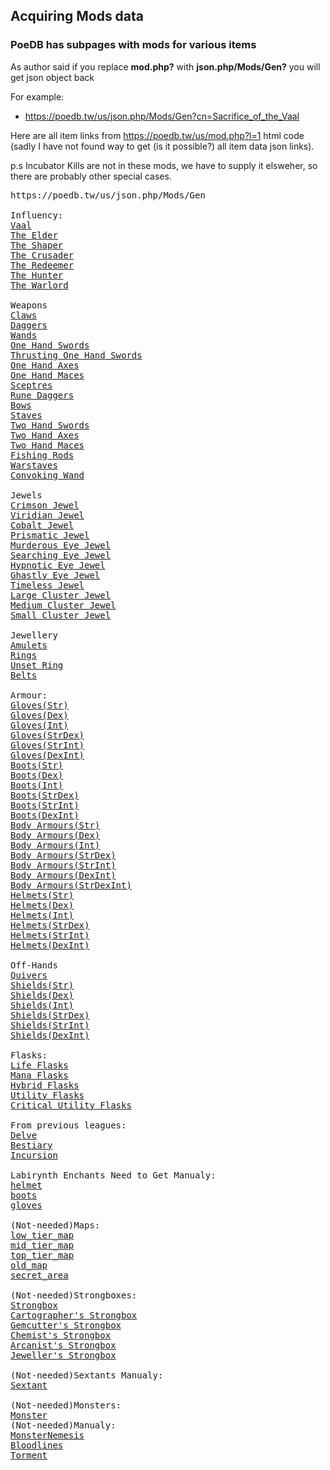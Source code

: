## Acquiring Mods data

### PoeDB has subpages with mods for various items 
As author said if you replace **mod.php?** with **json.php/Mods/Gen?** you will get json object back

For example:
- https://poedb.tw/us/json.php/Mods/Gen?cn=Sacrifice_of_the_Vaal

Here are all item links from https://poedb.tw/us/mod.php?l=1 html code
(sadly I have not found way to get (is it possible?) all item data json links).

p.s Incubator Kills are not in these mods, we have to supply it elsweher, so there are probably other special cases.


<pre>
https://poedb.tw/us/json.php/Mods/Gen

Influency:
<a href="https://poedb.tw/us/json.php/Mods/Gen?cn=Sacrifice_of_the_Vaal">Vaal</a>
<a href="https://poedb.tw/us/json.php/Mods/Gen?cn=Elder">The Elder</a>
<a href="https://poedb.tw/us/json.php/Mods/Gen?cn=Shaper">The Shaper</a>
<a href="https://poedb.tw/us/json.php/Mods/Gen?cn=Crusader">The Crusader</a>
<a href="https://poedb.tw/us/json.php/Mods/Gen?cn=Redeemer">The Redeemer</a>
<a href="https://poedb.tw/us/json.php/Mods/Gen?cn=Hunter">The Hunter</a>
<a href="https://poedb.tw/us/json.php/Mods/Gen?cn=Warlord">The Warlord</a>

Weapons
<a href="https://poedb.tw/us/json.php/Mods/Gen?cn=Claw">Claws</a>
<a href="https://poedb.tw/us/json.php/Mods/Gen?cn=Dagger">Daggers</a>
<a href="https://poedb.tw/us/json.php/Mods/Gen?cn=Wand">Wands</a>
<a href="https://poedb.tw/us/json.php/Mods/Gen?cn=One Hand Sword">One Hand Swords</a>
<a href="https://poedb.tw/us/json.php/Mods/Gen?cn=Thrusting One Hand Sword">Thrusting One Hand Swords</a>
<a href="https://poedb.tw/us/json.php/Mods/Gen?cn=One Hand Axe">One Hand Axes</a>
<a href="https://poedb.tw/us/json.php/Mods/Gen?cn=One Hand Mace">One Hand Maces</a>
<a href="https://poedb.tw/us/json.php/Mods/Gen?cn=Sceptre">Sceptres</a>
<a href="https://poedb.tw/us/json.php/Mods/Gen?cn=Rune Dagger">Rune Daggers</a>
<a href="https://poedb.tw/us/json.php/Mods/Gen?cn=Bow">Bows</a>
<a href="https://poedb.tw/us/json.php/Mods/Gen?cn=Staff">Staves</a>
<a href="https://poedb.tw/us/json.php/Mods/Gen?cn=Two Hand Sword">Two Hand Swords</a>
<a href="https://poedb.tw/us/json.php/Mods/Gen?cn=Two Hand Axe">Two Hand Axes</a>
<a href="https://poedb.tw/us/json.php/Mods/Gen?cn=Two Hand Mace">Two Hand Maces</a>
<a href="https://poedb.tw/us/json.php/Mods/Gen?cn=FishingRod">Fishing Rods</a>
<a href="https://poedb.tw/us/json.php/Mods/Gen?cn=Warstaff">Warstaves</a>
<a href="https://poedb.tw/us/json.php/Mods/Gen?cn=BaseItemTypes&an=Convoking+Wand">Convoking Wand</a>

Jewels
<a href="https://poedb.tw/us/json.php/Mods/Gen?cn=BaseItemTypes&an=Crimson+Jewel">Crimson Jewel</a>
<a href="https://poedb.tw/us/json.php/Mods/Gen?cn=BaseItemTypes&an=Viridian+Jewel">Viridian Jewel</a>
<a href="https://poedb.tw/us/json.php/Mods/Gen?cn=BaseItemTypes&an=Cobalt+Jewel">Cobalt Jewel</a>
<a href="https://poedb.tw/us/json.php/Mods/Gen?cn=BaseItemTypes&an=Prismatic+Jewel">Prismatic Jewel</a>
<a href="https://poedb.tw/us/json.php/Mods/Gen?cn=BaseItemTypes&an=Murderous+Eye+Jewel">Murderous Eye Jewel</a>
<a href="https://poedb.tw/us/json.php/Mods/Gen?cn=BaseItemTypes&an=Searching+Eye+Jewel">Searching Eye Jewel</a>
<a href="https://poedb.tw/us/json.php/Mods/Gen?cn=BaseItemTypes&an=Hypnotic+Eye+Jewel">Hypnotic Eye Jewel</a>
<a href="https://poedb.tw/us/json.php/Mods/Gen?cn=BaseItemTypes&an=Ghastly+Eye+Jewel">Ghastly Eye Jewel</a>
<a href="https://poedb.tw/us/json.php/Mods/Gen?cn=BaseItemTypes&an=Timeless+Jewel">Timeless Jewel</a>
<a href="https://poedb.tw/us/json.php/Mods/Gen?cn=BaseItemTypes&an=Large+Cluster+Jewel">Large Cluster Jewel</a>
<a href="https://poedb.tw/us/json.php/Mods/Gen?cn=BaseItemTypes&an=Medium+Cluster+Jewel">Medium Cluster Jewel</a>
<a href="https://poedb.tw/us/json.php/Mods/Gen?cn=BaseItemTypes&an=Small+Cluster+Jewel">Small Cluster Jewel</a>

Jewellery
<a href="https://poedb.tw/us/json.php/Mods/Gen?cn=Amulet">Amulets</a>
<a href="https://poedb.tw/us/json.php/Mods/Gen?cn=Ring">Rings</a>
<a href="https://poedb.tw/us/json.php/Mods/Gen?cn=Ring&an=unset_ring">Unset Ring</a>
<a href="https://poedb.tw/us/json.php/Mods/Gen?cn=Belt">Belts</a>

Armour:
<a href="https://poedb.tw/us/json.php/Mods/Gen?cn=Gloves&an=str_armour">Gloves(Str)</a>
<a href="https://poedb.tw/us/json.php/Mods/Gen?cn=Gloves&an=dex_armour">Gloves(Dex)</a>
<a href="https://poedb.tw/us/json.php/Mods/Gen?cn=Gloves&an=int_armour">Gloves(Int)</a>
<a href="https://poedb.tw/us/json.php/Mods/Gen?cn=Gloves&an=str_dex_armour">Gloves(StrDex)</a>
<a href="https://poedb.tw/us/json.php/Mods/Gen?cn=Gloves&an=str_int_armour">Gloves(StrInt)</a>
<a href="https://poedb.tw/us/json.php/Mods/Gen?cn=Gloves&an=dex_int_armour">Gloves(DexInt)</a>
<a href="https://poedb.tw/us/json.php/Mods/Gen?cn=Boots&an=str_armour">Boots(Str)</a>
<a href="https://poedb.tw/us/json.php/Mods/Gen?cn=Boots&an=dex_armour">Boots(Dex)</a>
<a href="https://poedb.tw/us/json.php/Mods/Gen?cn=Boots&an=int_armour">Boots(Int)</a>
<a href="https://poedb.tw/us/json.php/Mods/Gen?cn=Boots&an=str_dex_armour">Boots(StrDex)</a>
<a href="https://poedb.tw/us/json.php/Mods/Gen?cn=Boots&an=str_int_armour">Boots(StrInt)</a>
<a href="https://poedb.tw/us/json.php/Mods/Gen?cn=Boots&an=dex_int_armour">Boots(DexInt)</a>
<a href="https://poedb.tw/us/json.php/Mods/Gen?cn=Body+Armour&an=str_armour">Body Armours(Str)</a>
<a href="https://poedb.tw/us/json.php/Mods/Gen?cn=Body+Armour&an=dex_armour">Body Armours(Dex)</a>
<a href="https://poedb.tw/us/json.php/Mods/Gen?cn=Body+Armour&an=int_armour">Body Armours(Int)</a>
<a href="https://poedb.tw/us/json.php/Mods/Gen?cn=Body+Armour&an=str_dex_armour">Body Armours(StrDex)</a>
<a href="https://poedb.tw/us/json.php/Mods/Gen?cn=Body+Armour&an=str_int_armour">Body Armours(StrInt)</a>
<a href="https://poedb.tw/us/json.php/Mods/Gen?cn=Body+Armour&an=dex_int_armour">Body Armours(DexInt)</a>
<a href="https://poedb.tw/us/json.php/Mods/Gen?cn=Body+Armour&an=str_dex_int_armour">Body Armours(StrDexInt)</a>
<a href="https://poedb.tw/us/json.php/Mods/Gen?cn=Helmet&an=str_armour">Helmets(Str)</a>
<a href="https://poedb.tw/us/json.php/Mods/Gen?cn=Helmet&an=dex_armour">Helmets(Dex)</a>
<a href="https://poedb.tw/us/json.php/Mods/Gen?cn=Helmet&an=int_armour">Helmets(Int)</a>
<a href="https://poedb.tw/us/json.php/Mods/Gen?cn=Helmet&an=str_dex_armour">Helmets(StrDex)</a>
<a href="https://poedb.tw/us/json.php/Mods/Gen?cn=Helmet&an=str_int_armour">Helmets(StrInt)</a>
<a href="https://poedb.tw/us/json.php/Mods/Gen?cn=Helmet&an=dex_int_armour">Helmets(DexInt)</a>

Off-Hands
<a href="https://poedb.tw/us/json.php/Mods/Gen?cn=Quiver">Quivers</a>
<a href="https://poedb.tw/us/json.php/Mods/Gen?cn=Shield&an=str_armour,str_shield">Shields(Str)</a>
<a href="https://poedb.tw/us/json.php/Mods/Gen?cn=Shield&an=dex_armour,dex_shield">Shields(Dex)</a>
<a href="https://poedb.tw/us/json.php/Mods/Gen?cn=Shield&an=int_armour,focus">Shields(Int)</a>
<a href="https://poedb.tw/us/json.php/Mods/Gen?cn=Shield&an=str_dex_armour,str_dex_shield">Shields(StrDex)</a>
<a href="https://poedb.tw/us/json.php/Mods/Gen?cn=Shield&an=str_int_armour,str_int_shield">Shields(StrInt)</a>
<a href="https://poedb.tw/us/json.php/Mods/Gen?cn=Shield&an=dex_int_armour,dex_int_shield">Shields(DexInt)</a>

Flasks:
<a href="https://poedb.tw/us/json.php/Mods/Gen?cn=LifeFlask">Life Flasks</a>
<a href="https://poedb.tw/us/json.php/Mods/Gen?cn=ManaFlask">Mana Flasks</a>
<a href="https://poedb.tw/us/json.php/Mods/Gen?cn=HybridFlask">Hybrid Flasks</a>
<a href="https://poedb.tw/us/json.php/Mods/Gen?cn=UtilityFlask">Utility Flasks</a>
<a href="https://poedb.tw/us/json.php/Mods/Gen?cn=UtilityFlaskCritical">Critical Utility Flasks</a>

From previous leagues:
<a href="https://poedb.tw/us/json.php/Mods/Gen?cn=Delve">Delve</a>
<a href="https://poedb.tw/us/json.php/Mods/Gen?cn=Bestiary">Bestiary</a>
<a href="https://poedb.tw/us/json.php/Mods/Gen?cn=Incursion">Incursion</a>

Labirynth Enchants Need to Get Manualy:
<a href="/us/mod.php?type=enchantment&an=helmet">helmet</a>
<a href="/us/mod.php?type=enchantment&an=boots">boots</a>
<a href="/us/mod.php?type=enchantment&an=gloves">gloves</a>

(Not-needed)Maps:
<a href="https://poedb.tw/us/json.php/Mods/Gen?cn=Map&an=low_tier_map">low_tier_map</a>
<a href="https://poedb.tw/us/json.php/Mods/Gen?cn=Map&an=mid_tier_map">mid_tier_map</a>
<a href="https://poedb.tw/us/json.php/Mods/Gen?cn=Map&an=top_tier_map">top_tier_map</a>
<a href="https://poedb.tw/us/json.php/Mods/Gen?cn=Map&an=old_map">old_map</a>
<a href="https://poedb.tw/us/json.php/Mods/Gen?cn=Map&an=secret_area">secret_area</a>

(Not-needed)Strongboxes:
<a href="https://poedb.tw/us/json.php/Mods/Gen?cn=Chest&an=Strongbox">Strongbox</a>
<a href="https://poedb.tw/us/json.php/Mods/Gen?cn=Chest&an=Cartographer%27s+Strongbox">Cartographer's Strongbox</a>
<a href="https://poedb.tw/us/json.php/Mods/Gen?cn=Chest&an=Gemcutter%27s+Strongbox">Gemcutter's Strongbox</a>
<a href="https://poedb.tw/us/json.php/Mods/Gen?cn=Chest&an=Chemist%27s+Strongbox">Chemist's Strongbox</a>
<a href="https://poedb.tw/us/json.php/Mods/Gen?cn=Chest&an=Arcanist%27s+Strongbox">Arcanist's Strongbox</a>
<a href="https://poedb.tw/us/json.php/Mods/Gen?cn=Chest&an=Jeweller%27s+Strongbox">Jeweller's Strongbox</a>

(Not-needed)Sextants Manualy:
<a href="/us/mod.php?type=Sextant">Sextant</a>

(Not-needed)Monsters:
<a href="https://poedb.tw/us/json.php/Mods/Gen?cn=monster">Monster</a>
(Not-needed)Manualy:
<a href="/us/mod.php?type=monster&an=MonsterNemesis">MonsterNemesis</a>
<a href="/us/mod.php?type=monster&an=Bloodlines">Bloodlines</a>
<a href="/us/mod.php?type=monster&an=Torment">Torment</a>
</pre>
